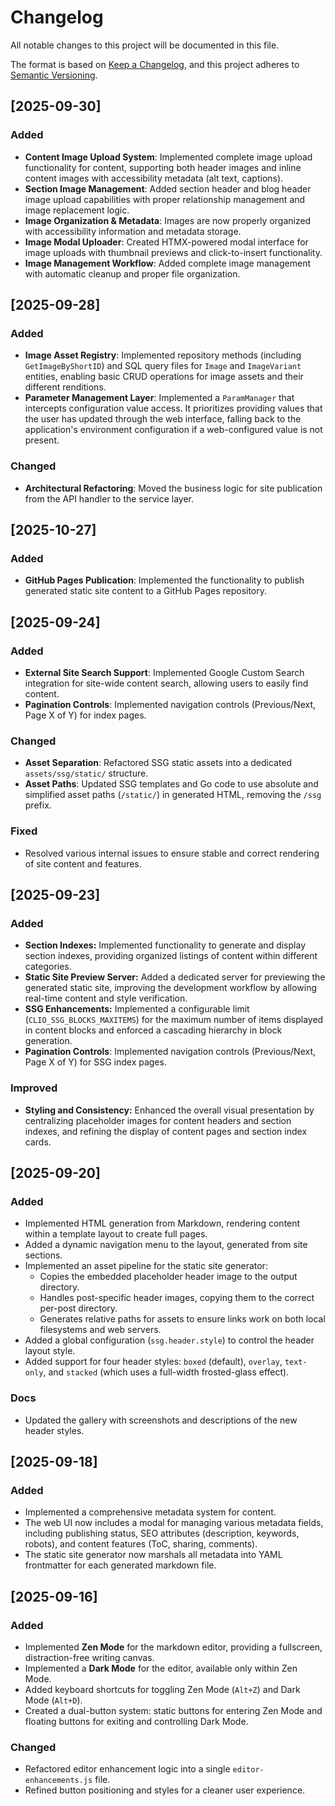 # Changelog

All notable changes to this project will be documented in this file.

The format is based on [Keep a Changelog](https://keepachangelog.com/en/1.0.0/),
and this project adheres to [Semantic Versioning](https://semver.org/spec/v2.0.0.html).

## [2025-09-30]

### Added
- **Content Image Upload System**: Implemented complete image upload functionality for content, supporting both header images and inline content images with accessibility metadata (alt text, captions).
- **Section Image Management**: Added section header and blog header image upload capabilities with proper relationship management and image replacement logic.
- **Image Organization & Metadata**: Images are now properly organized with accessibility information and metadata storage.
- **Image Modal Uploader**: Created HTMX-powered modal interface for image uploads with thumbnail previews and click-to-insert functionality.
- **Image Management Workflow**: Added complete image management with automatic cleanup and proper file organization.

## [2025-09-28]

### Added
- **Image Asset Registry**: Implemented repository methods (including `GetImageByShortID`) and SQL query files for `Image` and `ImageVariant` entities, enabling basic CRUD operations for image assets and their different renditions.
- **Parameter Management Layer**: Implemented a `ParamManager` that intercepts configuration value access. It prioritizes providing values that the user has updated through the web interface, falling back to the application's environment configuration if a web-configured value is not present.

### Changed
- **Architectural Refactoring**: Moved the business logic for site publication from the API handler to the service layer.

## [2025-10-27]

### Added
- **GitHub Pages Publication**: Implemented the functionality to publish generated static site content to a GitHub Pages repository. 
## [2025-09-24]

### Added
- **External Site Search Support**: Implemented Google Custom Search integration for site-wide content search, allowing users to easily find content.
- **Pagination Controls**: Implemented navigation controls (Previous/Next, Page X of Y) for index pages.

### Changed
- **Asset Separation**: Refactored SSG static assets into a dedicated `assets/ssg/static/` structure.
- **Asset Paths**: Updated SSG templates and Go code to use absolute and simplified asset paths (`/static/`) in generated HTML, removing the `/ssg` prefix.

### Fixed
- Resolved various internal issues to ensure stable and correct rendering of site content and features.

## [2025-09-23]

### Added
- **Section Indexes:** Implemented functionality to generate and display section indexes, providing organized listings of content within different categories.
- **Static Site Preview Server:** Added a dedicated server for previewing the generated static site, improving the development workflow by allowing real-time content and style verification.
- **SSG Enhancements:** Implemented a configurable limit (`CLIO_SSG_BLOCKS_MAXITEMS`) for the maximum number of items displayed in content blocks and enforced a cascading hierarchy in block generation.
- **Pagination Controls**: Implemented navigation controls (Previous/Next, Page X of Y) for SSG index pages.

### Improved
- **Styling and Consistency:** Enhanced the overall visual presentation by centralizing placeholder images for content headers and section indexes, and refining the display of content pages and section index cards. 

## [2025-09-20]

### Added
- Implemented HTML generation from Markdown, rendering content within a template layout to create full pages.
- Added a dynamic navigation menu to the layout, generated from site sections.
- Implemented an asset pipeline for the static site generator:
    - Copies the embedded placeholder header image to the output directory.
    - Handles post-specific header images, copying them to the correct per-post directory.
    - Generates relative paths for assets to ensure links work on both local filesystems and web servers.
- Added a global configuration (`ssg.header.style`) to control the header layout style.
- Added support for four header styles: `boxed` (default), `overlay`, `text-only`, and `stacked` (which uses a full-width frosted-glass effect).

### Docs
- Updated the gallery with screenshots and descriptions of the new header styles.


## [2025-09-18]

### Added
- Implemented a comprehensive metadata system for content.
- The web UI now includes a modal for managing various metadata fields, including publishing status, SEO attributes (description, keywords, robots), and content features (ToC, sharing, comments).
- The static site generator now marshals all metadata into YAML frontmatter for each generated markdown file.

## [2025-09-16]

### Added
- Implemented **Zen Mode** for the markdown editor, providing a fullscreen, distraction-free writing canvas.
- Implemented a **Dark Mode** for the editor, available only within Zen Mode.
- Added keyboard shortcuts for toggling Zen Mode (`Alt+Z`) and Dark Mode (`Alt+D`).
- Created a dual-button system: static buttons for entering Zen Mode and floating buttons for exiting and controlling Dark Mode.

### Changed
- Refactored editor enhancement logic into a single `editor-enhancements.js` file.
- Refined button positioning and styles for a cleaner user experience.